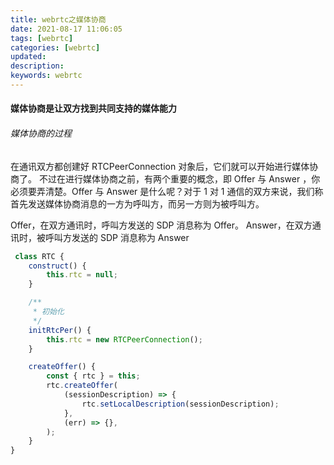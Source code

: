 ```yaml
---
title: webrtc之媒体协商
date: 2021-08-17 11:06:05
tags: [webrtc]
categories: [webrtc]
updated:
description:
keywords: webrtc
---
```


#### 媒体协商是让双方找到共同支持的媒体能力

###### 媒体协商的过程

在通讯双方都创建好 RTCPeerConnection 对象后，它们就可以开始进行媒体协商了。
不过在进行媒体协商之前，有两个重要的概念，即 Offer 与 Answer ，你必须要弄清楚。Offer 与 Answer 是什么呢？对于 1 对 1 通信的双方来说，我们称首先发送媒体协商消息的一方为呼叫方，而另一方则为被呼叫方。

Offer，在双方通讯时，呼叫方发送的 SDP 消息称为 Offer。
Answer，在双方通讯时，被呼叫方发送的 SDP 消息称为 Answer

```javascript
 class RTC {
    construct() {
        this.rtc = null;
    }

    /**
     * 初始化
     */
    initRtcPer() {
        this.rtc = new RTCPeerConnection();
    }

    createOffer() {
        const { rtc } = this;
        rtc.createOffer(
            (sessionDescription) => {
                rtc.setLocalDescription(sessionDescription);
            },
            (err) => {},
        );
    }
}
```
